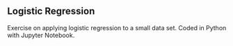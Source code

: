 ## Logistic Regression

Exercise on applying logistic regression to a small data set. Coded in Python with Jupyter Notebook.
